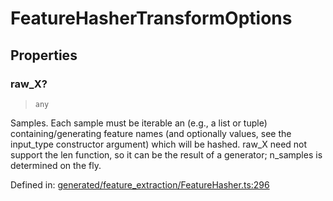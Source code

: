 # FeatureHasherTransformOptions

## Properties

### raw\_X?

> `any`

Samples. Each sample must be iterable an (e.g., a list or tuple) containing/generating feature names (and optionally values, see the input\_type constructor argument) which will be hashed. raw\_X need not support the len function, so it can be the result of a generator; n\_samples is determined on the fly.

Defined in:  [generated/feature\_extraction/FeatureHasher.ts:296](https://github.com/transitive-bullshit/scikit-learn-ts/blob/92ab806/packages/sklearn/src/generated/feature_extraction/FeatureHasher.ts#L296)
